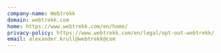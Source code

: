 ```yaml
---
company-name: Webtrekk
domain: webtrekk.com
home: https://www.webtrekk.com/en/home/
privacy-policy: https://www.webtrekk.com/en/legal/opt-out-webtrekk/
email: alexander.krull@webtrekk@com
---
```





